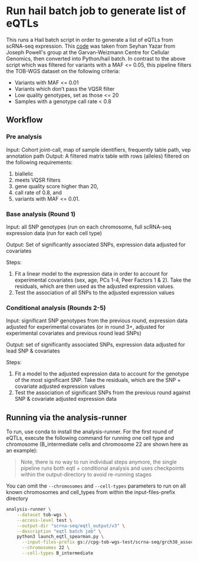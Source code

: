 # Run hail batch job to generate list of eQTLs

This runs a Hail batch script in order to generate a list of eQTLs from scRNA-seq expression. This [code](https://github.com/powellgenomicslab/onek1k_phase1/tree/main/single_cell_cis_eQTL_mapping) was taken from Seyhan Yazar from Joseph Powell's group at the Garvan-Weizmann Centre for Cellular Genomics, then converted into Python/hail batch. In contrast to the above script which was filtered for variants with a MAF <= 0.05, this pipeline filters the TOB-WGS dataset on the following criteria:

* Variants with MAF <= 0.01
* Variants which don’t pass the VQSR filter
* Low quality genotypes, set as those <= 20
* Samples with a genotype call rate < 0.8

## Workflow

### Pre analysis

Input: Cohort joint-call, map of sample identifiers, frequently table path, vep annotation path
Output: A filtered matrix table with rows (alleles) filtered on the following requirements:

1. biallelic
2. meets VQSR filters
3. gene quality score higher than 20,
4. call rate of 0.8, and 
5. variants with MAF <= 0.01.

### Base analysis (Round 1)

Input: all SNP genotypes (run on each chromosome, full scRNA-seq expression data (run for each cell type)

Output: Set of significantly associated SNPs, expression data adjusted for covariates

Steps:

1. Fit a linear model to the expression data in order to account for experimental covariates (sex, age, PCs 1-4, Peer Factors 1 & 2). Take the residuals, which are then used as the adjusted expression values.
2. Test the association of all SNPs to the adjusted expression values

### Conditional analysis (Rounds 2-5)

Input: significant SNP genotypes from the previous round, expression data adjusted for experimental covariates (or in round 3+, adjusted for experimental covariates and previous round lead SNPs)

Output: set of significantly associated SNPs, expression data adjusted for lead SNP & covariates

Steps:

1. Fit a model to the adjusted expression data to account for the genotype of the most significant SNP. Take the residuals, which are the SNP + covariate adjusted expression values
2. Test the association of significant SNPs from the previous round against SNP & covariate adjusted expression data

## Running via the analysis-runner

To run, use conda to install the analysis-runner. For the first round of eQTLs, execute the following command for running one cell type and chromosome (B_intermediate cells and chromosome 22 are shown here as an example):

> Note, there is no way to run individual steps anymore, the single pipeline runs both eqtl + conditional analysis and uses checkpoints within the output-directory to avoid re-running stages

You can omit the `--chromosomes` and `--cell-types` parameters to run on all known chromosomes and cell_types from within the input-files-prefix directory

```sh
analysis-runner \
    --dataset tob-wgs \
    --access-level test \
    --output-dir "scrna-seq/eqtl_output/v3" \
    --description "eqtl batch job" \
    python3 launch_eqtl_spearman.py \
      --input-files-prefix gs://cpg-tob-wgs-test/scrna-seq/grch38_association_files \
      --chromosomes 22 \
      --cell-types B_intermediate
```
